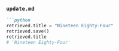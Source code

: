 
### `update.md`
```markdown
```python
retrieved.title = "Nineteen Eighty-Four"
retrieved.save()
retrieved.title
# 'Nineteen Eighty-Four'
